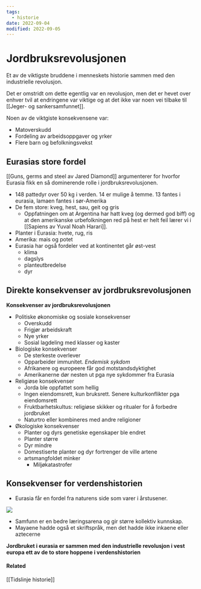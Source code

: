 ```yaml
---
tags:
  - historie
date: 2022-09-04
modified: 2022-09-05
---
```

# Jordbruksrevolusjonen
Et av de viktigste bruddene i menneskets historie sammen med den industrielle revolusjon.

Det er omstridt om dette egentlig var en revolusjon, men det er hevet over enhver tvil at endringene var viktige og at det ikke var noen vei tilbake til [[Jeger- og sankersamfunnet]]. 

Noen av de viktgiste konsekvensene var:
- Matoverskudd
- Fordeling av arbeidsoppgaver og yrker
- Flere barn og befolkningsvekst

## Eurasias store fordel
[[Guns, germs and steel av Jared Diamond]] argumenterer for hvorfor Eurasia fikk en så dominerende rolle i jordbruksrevolusjonen.

* 148 pattedyr over 50 kg i verden. 14 er mulige å temme. 13 fantes i eurasia, lamaen fantes i sør-Amerika
* De fem store: kveg, hest, sau, geit og gris
	* Oppfatningen om at Argentina har hatt kveg (og dermed god biff) og at den amerikanske urbefolkningen red på hest er helt feil lærer vi i [[Sapiens av Yuval Noah Harari]]. 
* Planter i Eurasia: hvete, rug, ris
* Amerika: mais og potet
* Eurasia har også fordeler ved at kontinentet går øst-vest
	* klima
	* dagslys
	* planteutbredelse
	* dyr

## Direkte konsekvenser av jordbruksrevolusjonen
**Konsekvenser av jordbruksrevolusjonen**

* Politiske økonomiske og sosiale konsekvenser
	- Overskudd
	- Frigjør arbeidskraft
	- Nye yrker
	- Sosial lagdeling med klasser og kaster
* Biologiske konsekvenser
	* De sterkeste overlever
	* Opparbeider immunitet. *Endemisk sykdom*
	* Afrikanere og europeere får god motstandsdyktighet
	* Amerikanerne dør nesten ut pga nye sykdommer fra Eurasia
* Religiøse konsekvenser
	* Jorda ble oppfattet som hellig
	* Ingen eiendomsrett, kun bruksrett. Senere kulturkonflikter pga eiendomsrett
	* Fruktbarhetskultus: religiøse skikker og ritualer for å forbedre jordbruket
	* Naturtro eller kombineres med andre religioner
* Økologiske konsekvenser
	- Planter og dyrs genetiske egenskaper ble endret
	- Planter større
	- Dyr mindre
	- Domestiserte planter og dyr fortrenger de ville artene
	- artsmangfoldet minker
		* Miljøkatastrofer

## Konsekvenser for verdenshistorien
* Eurasia får en fordel fra naturens side som varer i årstusener.

![](./_resources/2015-08-24_diamond_forklaring.png)

* Samfunn er en bedre læringsarena og gir større kollektiv kunnskap.
* Mayaene hadde også et skriftspråk, men det hadde ikke inkaene eller aztecerne

**Jordbruket i eurasia er sammen med den industrielle revolusjon i vest europa ett av de to store hoppene i verdenshistorien**

#### Related
[[Tidslinje historie]]
